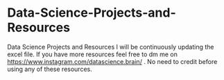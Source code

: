 # Data-Science-Projects-and-Resources
Data Science Projects and Resources
I will be continuously updating the excel file. If you have more resources feel free to dm me on https://www.instagram.com/datascience.brain/ . No need to credit before using any of these resources.
